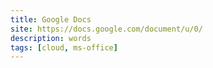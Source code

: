 ```yaml
---
title: Google Docs
site: https://docs.google.com/document/u/0/
description: words
tags: [cloud, ms-office]
---
```


